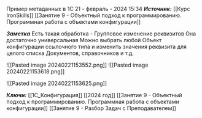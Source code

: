 
Пример метаданных в 1С
 21 - февраль - 2024  15:34 
***Источник:***  [[Курс IronSkills]] [[Занятие 9 - Объектный подход к программированию. Программная работа с объектами конфигурации]]

***Заметка*** 
Есть такая обработка - Групповое изменение реквизитов
Она достаточно универсальная
Можно выбрать любой Объект конфигурации ссылочного типа и изменить значения реквизита для целого списка Документов, справочников и т.д.

![[Pasted image 20240221153552.png]]
![[Pasted image 20240221153618.png]]

![[Pasted image 20240221153625.png]]



***Ключи:*** [[1С_Конфигурация]] [[2024 год]]  [[Занятие 9 - Объектный подход к программированию. Программная работа с объектами конфигурации]] [[Занятие 9 - Разбор Задач с Преподавателем]]